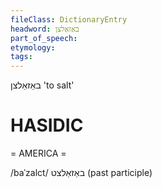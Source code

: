 ```yaml
---
fileClass: DictionaryEntry
headword: באַזאַלצן
part_of_speech: 
etymology: 
tags: 
---
```

באַזאַלצן
'to salt'

HASIDIC
=======
= AMERICA = 

/baˈzalct/ באַזאַלצט (past participle)